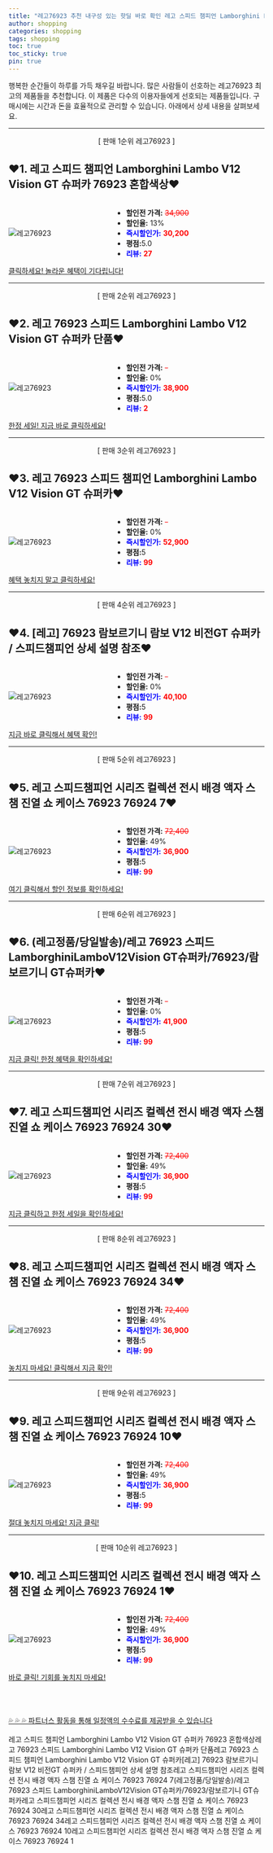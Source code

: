 ```yaml
---
title: "레고76923 추천 내구성 있는 핫딜 바로 확인 레고 스피드 챔피언 Lamborghini Lambo"
author: shopping
categories: shopping
tags: shopping
toc: true
toc_sticky: true
pin: true
---
```

행복한 순간들이 하루를 가득 채우길 바랍니다. 많은 사람들이 선호하는 레고76923 최고의 제품들을 추천합니다. 이 제품은 다수의 이용자들에게 선호되는 제품들입니다. 구매시에는 시간과 돈을 효율적으로 관리할 수 있습니다. 아래에서 상세 내용을 살펴보세요.

---
<p class="toplist" style="margin: 0 auto; display: block; width: fit-content;">[ 판매 1순위 레고76923 ]</p>

<h2><strong>❤️1. 레고 스피드 챔피언 Lamborghini Lambo V12 Vision GT 슈퍼카 76923 혼합색상❤️</strong></h2>

<div style="display: flex; align-items: center;">
    <div style="flex: 0.4;">
        <img src="https://thumbnail10.coupangcdn.com/thumbnails/remote/230x230ex/image/retail/images/2024/05/24/15/3/8bfea9cd-d269-4b5e-a411-b9aad3625c2b.png" alt="레고76923" style="max-width: 100%;">
    </div>
    <div style="flex: 0.6; margin-left: 10px;">
        <ul>
            <li><strong>할인전 가격:</strong> <del style="color: red;">34,900</del></li>
            <li><strong>할인율:</strong> 13%</li>
            <li><span style='color:blue'><strong>즉시할인가:</strong></span> <span style='color:red'><strong>30,200</strong></span></li>
            <li><strong>평점:</strong>5.0</li>
            <li><span style='color:blue'><strong>리뷰:</strong></span> <span style='color:red'><strong>27</strong></span></li>
        </ul>
    </div>
</div>
<div class="center">
    <a href="https://selin100587001.github.io?lptag=AF9450613&subid=githubio&pageKey=8123718770&traceid=V0-153&itemId=23053567234&vendorItemId=90087229164" class="myButton">
        클릭하세요! 놀라운 혜택이 기다립니다!
    </a>
</div>


---
<p class="toplist" style="margin: 0 auto; display: block; width: fit-content;">[ 판매 2순위 레고76923 ]</p>

<h2><strong>❤️2. 레고 76923 스피드 Lamborghini Lambo V12 Vision GT 슈퍼카 단품❤️</strong></h2>

<div style="display: flex; align-items: center;">
    <div style="flex: 0.4;">
        <img src="https://thumbnail9.coupangcdn.com/thumbnails/remote/230x230ex/image/vendor_inventory/2136/76425212589093b0246b7657aead379db527da3c7b0fba4bbc200d2f412d.jpg" alt="레고76923" style="max-width: 100%;">
    </div>
    <div style="flex: 0.6; margin-left: 10px;">
        <ul>
            <li><strong>할인전 가격:</strong> <del style="color: red;">-</del></li>
            <li><strong>할인율:</strong> 0%</li>
            <li><span style='color:blue'><strong>즉시할인가:</strong></span> <span style='color:red'><strong>38,900</strong></span></li>
            <li><strong>평점:</strong>5.0</li>
            <li><span style='color:blue'><strong>리뷰:</strong></span> <span style='color:red'><strong>2</strong></span></li>
        </ul>
    </div>
</div>
<div class="center">
    <a href="https://selin100587001.github.io?lptag=AF9450613&subid=githubio&pageKey=8137593021&traceid=V0-153&itemId=23117678711&vendorItemId=90151735068" class="myButton">
        한정 세일! 지금 바로 클릭하세요!
    </a>
</div>


---
<p class="toplist" style="margin: 0 auto; display: block; width: fit-content;">[ 판매 3순위 레고76923 ]</p>

<h2><strong>❤️3. 레고 76923 스피드 챔피언 Lamborghini Lambo V12 Vision GT 슈퍼카❤️</strong></h2>

<div style="display: flex; align-items: center;">
    <div style="flex: 0.4;">
        <img src="https://thumbnail8.coupangcdn.com/thumbnails/remote/230x230ex/image/vendor_inventory/8652/a053130a66fa25532db4371b985e8befd97bfc42e39d8bd3394ee2685b7e.png" alt="레고76923" style="max-width: 100%;">
    </div>
    <div style="flex: 0.6; margin-left: 10px;">
        <ul>
            <li><strong>할인전 가격:</strong> <del style="color: red;">-</del></li>
            <li><strong>할인율:</strong> 0%</li>
            <li><span style='color:blue'><strong>즉시할인가:</strong></span> <span style='color:red'><strong>52,900</strong></span></li>
            <li><strong>평점:</strong>5</li>
            <li><span style='color:blue'><strong>리뷰:</strong></span> <span style='color:red'><strong>99</strong></span></li>
        </ul>
    </div>
</div>
<div class="center">
    <a href="https://selin100587001.github.io?lptag=AF9450613&subid=githubio&pageKey=8133324957&traceid=V0-153&itemId=23100336922&vendorItemId=90133680204" class="myButton">
        혜택 놓치지 말고 클릭하세요!
    </a>
</div>


---
<p class="toplist" style="margin: 0 auto; display: block; width: fit-content;">[ 판매 4순위 레고76923 ]</p>

<h2><strong>❤️4. [레고] 76923 람보르기니 람보 V12 비전GT 슈퍼카 / 스피드챔피언 상세 설명 참조❤️</strong></h2>

<div style="display: flex; align-items: center;">
    <div style="flex: 0.4;">
        <img src="https://thumbnail9.coupangcdn.com/thumbnails/remote/230x230ex/image/vendor_inventory/f69e/08969e6b18b880de3d06aa212a8bbb4ed15f0b1b196af09fc3f4ff4b2b89.jpg" alt="레고76923" style="max-width: 100%;">
    </div>
    <div style="flex: 0.6; margin-left: 10px;">
        <ul>
            <li><strong>할인전 가격:</strong> <del style="color: red;">-</del></li>
            <li><strong>할인율:</strong> 0%</li>
            <li><span style='color:blue'><strong>즉시할인가:</strong></span> <span style='color:red'><strong>40,100</strong></span></li>
            <li><strong>평점:</strong>5</li>
            <li><span style='color:blue'><strong>리뷰:</strong></span> <span style='color:red'><strong>99</strong></span></li>
        </ul>
    </div>
</div>
<div class="center">
    <a href="https://selin100587001.github.io?lptag=AF9450613&subid=githubio&pageKey=8248318514&traceid=V0-153&itemId=23742801376&vendorItemId=90767390155" class="myButton">
        지금 바로 클릭해서 혜택 확인!
    </a>
</div>


---
<p class="toplist" style="margin: 0 auto; display: block; width: fit-content;">[ 판매 5순위 레고76923 ]</p>

<h2><strong>❤️5. 레고 스피드챔피언 시리즈 컬렉션 전시 배경 액자 스챔 진열 쇼 케이스 76923 76924 7❤️</strong></h2>

<div style="display: flex; align-items: center;">
    <div style="flex: 0.4;">
        <img src="https://thumbnail9.coupangcdn.com/thumbnails/remote/230x230ex/image/vendor_inventory/bfd0/feb1f67c32cc0284540fd9459322304a83ced211b1f124f2b4c49b8d5c6f.jpg" alt="레고76923" style="max-width: 100%;">
    </div>
    <div style="flex: 0.6; margin-left: 10px;">
        <ul>
            <li><strong>할인전 가격:</strong> <del style="color: red;">72,400</del></li>
            <li><strong>할인율:</strong> 49%</li>
            <li><span style='color:blue'><strong>즉시할인가:</strong></span> <span style='color:red'><strong>36,900</strong></span></li>
            <li><strong>평점:</strong>5</li>
            <li><span style='color:blue'><strong>리뷰:</strong></span> <span style='color:red'><strong>99</strong></span></li>
        </ul>
    </div>
</div>
<div class="center">
    <a href="https://selin100587001.github.io?lptag=AF9450613&subid=githubio&pageKey=8221312885&traceid=V0-153&itemId=23629697363&vendorItemId=90655184757" class="myButton">
        여기 클릭해서 할인 정보를 확인하세요!
    </a>
</div>


---
<p class="toplist" style="margin: 0 auto; display: block; width: fit-content;">[ 판매 6순위 레고76923 ]</p>

<h2><strong>❤️6. (레고정품/당일발송)/레고 76923 스피드 LamborghiniLamboV12Vision GT슈퍼카/76923/람보르기니 GT슈퍼카❤️</strong></h2>

<div style="display: flex; align-items: center;">
    <div style="flex: 0.4;">
        <img src="https://thumbnail10.coupangcdn.com/thumbnails/remote/230x230ex/image/vendor_inventory/8a2b/bd04b523854330bd7778f7b0c7ef81b512447271efd5f34ce5bd8f6f3eb7.jpg" alt="레고76923" style="max-width: 100%;">
    </div>
    <div style="flex: 0.6; margin-left: 10px;">
        <ul>
            <li><strong>할인전 가격:</strong> <del style="color: red;">-</del></li>
            <li><strong>할인율:</strong> 0%</li>
            <li><span style='color:blue'><strong>즉시할인가:</strong></span> <span style='color:red'><strong>41,900</strong></span></li>
            <li><strong>평점:</strong>5</li>
            <li><span style='color:blue'><strong>리뷰:</strong></span> <span style='color:red'><strong>99</strong></span></li>
        </ul>
    </div>
</div>
<div class="center">
    <a href="https://selin100587001.github.io?lptag=AF9450613&subid=githubio&pageKey=8145049285&traceid=V0-153&itemId=23155855061&vendorItemId=90188668037" class="myButton">
        지금 클릭! 한정 혜택을 확인하세요!
    </a>
</div>


---
<p class="toplist" style="margin: 0 auto; display: block; width: fit-content;">[ 판매 7순위 레고76923 ]</p>

<h2><strong>❤️7. 레고 스피드챔피언 시리즈 컬렉션 전시 배경 액자 스챔 진열 쇼 케이스 76923 76924 30❤️</strong></h2>

<div style="display: flex; align-items: center;">
    <div style="flex: 0.4;">
        <img src="https://thumbnail8.coupangcdn.com/thumbnails/remote/230x230ex/image/vendor_inventory/dcde/449689ccdef083c0f923af07824aa96186259a7ca8985e7b9eb1bf03d0d7.jpg" alt="레고76923" style="max-width: 100%;">
    </div>
    <div style="flex: 0.6; margin-left: 10px;">
        <ul>
            <li><strong>할인전 가격:</strong> <del style="color: red;">72,400</del></li>
            <li><strong>할인율:</strong> 49%</li>
            <li><span style='color:blue'><strong>즉시할인가:</strong></span> <span style='color:red'><strong>36,900</strong></span></li>
            <li><strong>평점:</strong>5</li>
            <li><span style='color:blue'><strong>리뷰:</strong></span> <span style='color:red'><strong>99</strong></span></li>
        </ul>
    </div>
</div>
<div class="center">
    <a href="https://selin100587001.github.io?lptag=AF9450613&subid=githubio&pageKey=8221312885&traceid=V0-153&itemId=23629697448&vendorItemId=90655185127" class="myButton">
        지금 클릭하고 한정 세일을 확인하세요!
    </a>
</div>


---
<p class="toplist" style="margin: 0 auto; display: block; width: fit-content;">[ 판매 8순위 레고76923 ]</p>

<h2><strong>❤️8. 레고 스피드챔피언 시리즈 컬렉션 전시 배경 액자 스챔 진열 쇼 케이스 76923 76924 34❤️</strong></h2>

<div style="display: flex; align-items: center;">
    <div style="flex: 0.4;">
        <img src="https://thumbnail8.coupangcdn.com/thumbnails/remote/230x230ex/image/vendor_inventory/b517/d3e98c91d6fb7c0bd80c50dc6e58462d39ee0f3892bebb1e2b55b3b0512e.jpg" alt="레고76923" style="max-width: 100%;">
    </div>
    <div style="flex: 0.6; margin-left: 10px;">
        <ul>
            <li><strong>할인전 가격:</strong> <del style="color: red;">72,400</del></li>
            <li><strong>할인율:</strong> 49%</li>
            <li><span style='color:blue'><strong>즉시할인가:</strong></span> <span style='color:red'><strong>36,900</strong></span></li>
            <li><strong>평점:</strong>5</li>
            <li><span style='color:blue'><strong>리뷰:</strong></span> <span style='color:red'><strong>99</strong></span></li>
        </ul>
    </div>
</div>
<div class="center">
    <a href="https://selin100587001.github.io?lptag=AF9450613&subid=githubio&pageKey=8221312885&traceid=V0-153&itemId=23629697350&vendorItemId=90655184733" class="myButton">
        놓치지 마세요! 클릭해서 지금 확인!
    </a>
</div>


---
<p class="toplist" style="margin: 0 auto; display: block; width: fit-content;">[ 판매 9순위 레고76923 ]</p>

<h2><strong>❤️9. 레고 스피드챔피언 시리즈 컬렉션 전시 배경 액자 스챔 진열 쇼 케이스 76923 76924 10❤️</strong></h2>

<div style="display: flex; align-items: center;">
    <div style="flex: 0.4;">
        <img src="https://thumbnail7.coupangcdn.com/thumbnails/remote/230x230ex/image/vendor_inventory/df44/e9d15b037a85b56cb76d9cba6d27e653fbb4ef1639b463efb19fe5d85606.jpg" alt="레고76923" style="max-width: 100%;">
    </div>
    <div style="flex: 0.6; margin-left: 10px;">
        <ul>
            <li><strong>할인전 가격:</strong> <del style="color: red;">72,400</del></li>
            <li><strong>할인율:</strong> 49%</li>
            <li><span style='color:blue'><strong>즉시할인가:</strong></span> <span style='color:red'><strong>36,900</strong></span></li>
            <li><strong>평점:</strong>5</li>
            <li><span style='color:blue'><strong>리뷰:</strong></span> <span style='color:red'><strong>99</strong></span></li>
        </ul>
    </div>
</div>
<div class="center">
    <a href="https://selin100587001.github.io?lptag=AF9450613&subid=githubio&pageKey=8221312885&traceid=V0-153&itemId=23629697359&vendorItemId=90655184745" class="myButton">
        절대 놓치지 마세요! 지금 클릭!
    </a>
</div>


---
<p class="toplist" style="margin: 0 auto; display: block; width: fit-content;">[ 판매 10순위 레고76923 ]</p>

<h2><strong>❤️10. 레고 스피드챔피언 시리즈 컬렉션 전시 배경 액자 스챔 진열 쇼 케이스 76923 76924 1❤️</strong></h2>

<div style="display: flex; align-items: center;">
    <div style="flex: 0.4;">
        <img src="https://thumbnail7.coupangcdn.com/thumbnails/remote/230x230ex/image/vendor_inventory/47a4/944b690db3af1507d7d7c1c9a7568f99a73988e8e553a57f09de9e152fe0.jpg" alt="레고76923" style="max-width: 100%;">
    </div>
    <div style="flex: 0.6; margin-left: 10px;">
        <ul>
            <li><strong>할인전 가격:</strong> <del style="color: red;">72,400</del></li>
            <li><strong>할인율:</strong> 49%</li>
            <li><span style='color:blue'><strong>즉시할인가:</strong></span> <span style='color:red'><strong>36,900</strong></span></li>
            <li><strong>평점:</strong>5</li>
            <li><span style='color:blue'><strong>리뷰:</strong></span> <span style='color:red'><strong>99</strong></span></li>
        </ul>
    </div>
</div>
<div class="center">
    <a href="https://selin100587001.github.io?lptag=AF9450613&subid=githubio&pageKey=8221312885&traceid=V0-153&itemId=23629697418&vendorItemId=90655184986" class="myButton">
        바로 클릭! 기회를 놓치지 마세요!
    </a>
</div>

<br><br><br>[💦 💦 💦 파트너스 활동을 통해 일정액의 수수료를 제공받을 수 있습니다](https://link.coupang.com/a/bcpT2c)<br><br>레고 스피드 챔피언 Lamborghini Lambo V12 Vision GT 슈퍼카 76923 혼합색상레고 76923 스피드 Lamborghini Lambo V12 Vision GT 슈퍼카 단품레고 76923 스피드 챔피언 Lamborghini Lambo V12 Vision GT 슈퍼카[레고] 76923 람보르기니 람보 V12 비전GT 슈퍼카 / 스피드챔피언 상세 설명 참조레고 스피드챔피언 시리즈 컬렉션 전시 배경 액자 스챔 진열 쇼 케이스 76923 76924 7(레고정품/당일발송)/레고 76923 스피드 LamborghiniLamboV12Vision GT슈퍼카/76923/람보르기니 GT슈퍼카레고 스피드챔피언 시리즈 컬렉션 전시 배경 액자 스챔 진열 쇼 케이스 76923 76924 30레고 스피드챔피언 시리즈 컬렉션 전시 배경 액자 스챔 진열 쇼 케이스 76923 76924 34레고 스피드챔피언 시리즈 컬렉션 전시 배경 액자 스챔 진열 쇼 케이스 76923 76924 10레고 스피드챔피언 시리즈 컬렉션 전시 배경 액자 스챔 진열 쇼 케이스 76923 76924 1